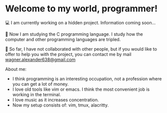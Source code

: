 # Welcome to my world, programmer!

💻  I am currently working on a hidden project. Information coming soon...

🌱  Now I am studying the C programming language. I study how the computer and other programming languages are tripled.

👯 So far, I have not collaborated with other people, but if you would like to offer to help you with the project, you can contact me by mail wagner.alexander638@gmail.com

About me:
- I think programming is an interesting occupation, not a profession where you can get a lot of money.
- I love old tools like vim or emacs. I think the most convenient job is working in the terminal.
- I love music as it increases concentration.
- Now my setup consists of: vim, tmux, alacritty.
